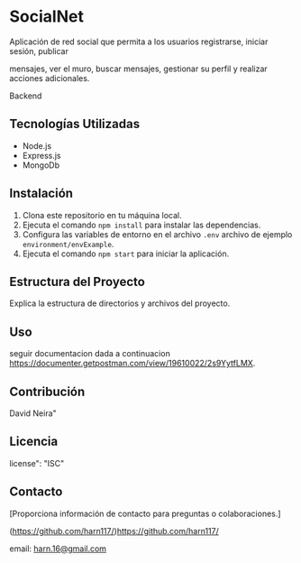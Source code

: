 # SocialNet

Aplicación de red social que permita a los usuarios registrarse, iniciar sesión, publicar

mensajes, ver el muro, buscar mensajes, gestionar su perfil y realizar acciones adicionales.

Backend

## Tecnologías Utilizadas

- Node.js
- Express.js
- MongoDb

## Instalación

1. Clona este repositorio en tu máquina local.
2. Ejecuta el comando `npm install` para instalar las dependencias.
3. Configura las variables de entorno en el archivo `.env` archivo de ejemplo `environment/envExample`.
4. Ejecuta el comando `npm start` para iniciar la aplicación.

## Estructura del Proyecto

Explica la estructura de directorios y archivos del proyecto.

## Uso

seguir documentacion dada a continuacion https://documenter.getpostman.com/view/19610022/2s9YytfLMX.

## Contribución

David Neira"

## Licencia

license": "ISC"

## Contacto

[Proporciona información de contacto para preguntas o colaboraciones.]

(https://github.com/harn117/)https://github.com/harn117/

email: harn.16@gmail.com
